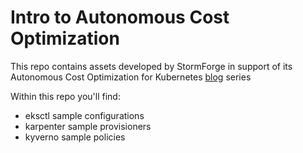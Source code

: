 # Intro to Autonomous Cost Optimization

This repo contains assets developed by StormForge in support of its Autonomous Cost Optimization for Kubernetes [blog](https://www.stormforge.io/blog/intro-autonomous-cost-optimization-kubernetes/) series

Within this repo you'll find:
* eksctl sample configurations
* karpenter sample provisioners
* kyverno sample policies